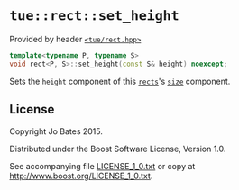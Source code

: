 `tue::rect::set_height`
=======================
Provided by header [`<tue/rect.hpp>`](../../headers/rect.md)

```c++
template<typename P, typename S>
void rect<P, S>::set_height(const S& height) noexcept;
```

Sets the `height` component of this [`rects`](../../headers/rect.md)'s
[`size`](size.md) component.

License
-------
Copyright Jo Bates 2015.

Distributed under the Boost Software License, Version 1.0.

See accompanying file [LICENSE_1_0.txt](../../../LICENSE_1_0.txt) or copy at
http://www.boost.org/LICENSE_1_0.txt.
